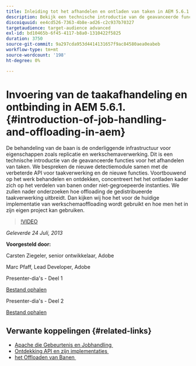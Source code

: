 ```yaml
---
title: Inleiding tot het afhandelen en ontladen van taken in AEM 5.6.1.
description: Bekijk een technische introductie van de geavanceerde functies voor het afhandelen van taken. De behandeling van de baan is de onderliggende infrastructuur voor eigenschappen zoals replicatie en werkschemaverwerking. Ontdek de detectiemodule samen met de verbeterde API voor taakverwerking en nieuwe functies.
discoiquuid: ee4cd526-7363-4b8e-ad26-c2c937b70327
targetaudience: target-audience advanced
exl-id: bd10465b-6f45-4117-b8a0-1310422f5825
duration: 3750
source-git-commit: 9a297cda953d4414131657f9ac84580aea0eabeb
workflow-type: tm+mt
source-wordcount: '198'
ht-degree: 0%

---
```


# Invoering van de taakafhandeling en ontbinding in AEM 5.6.1. {#introduction-of-job-handling-and-offloading-in-aem}

De behandeling van de baan is de onderliggende infrastructuur voor eigenschappen zoals replicatie en werkschemaverwerking. Dit is een technische introductie van de geavanceerde functies voor het afhandelen van taken. We bespreken de nieuwe detectiemodule samen met de verbeterde API voor taakverwerking en de nieuwe functies. Voortbouwend op het werk behandelen en ontdekken, concentreert het het ontladen kader zich op het verdelen van banen onder niet-gegroepeerde instanties. We zullen nader onderzoeken hoe offloading de gedistribueerde taakverwerking uitbreidt. Dan kijken wij hoe het voor de huidige implementatie van werkschemaoffloading wordt gebruikt en hoe men het in zijn eigen project kan gebruiken.

>[!VIDEO](https://video.tv.adobe.com/v/19580/?quality=9)

*Geleverde 24 Juli, 2013*

**Voorgesteld door:**

Carsten Ziegeler, senior ontwikkelaar, Adobe

Marc Pfaff, Lead Developer, Adobe

Presenter-dia&#39;s - Deel 1

[Bestand ophalen](assets/jobhandling.pdf)

Presenter-dia&#39;s - Deel 2

[Bestand ophalen](assets/offloading.pdf)

## Verwante koppelingen {#related-links}

* [&#x200B; Apache die Gebeurtenis en Jobhandling &#x200B;](https://sling.apache.org/documentation/bundles/apache-sling-eventing-and-job-handling.html)
* [&#x200B; Ontdekking API en zijn implementaties &#x200B;](https://sling.apache.org/documentation/bundles/discovery-api-and-impl.html)
* [&#x200B; het Offloaden van Banen &#x200B;](https://docs.adobe.com/docs/en/cq/current/deploying/offloading.html)
